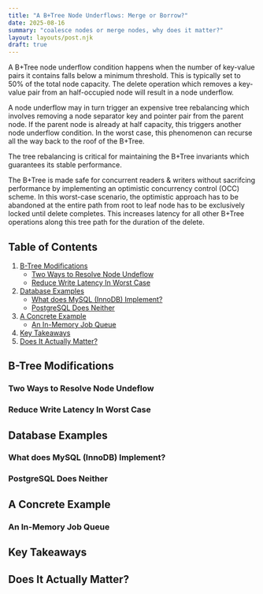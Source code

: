 ```yaml
---
title: "A B+Tree Node Underflows: Merge or Borrow?"
date: 2025-08-16
summary: "coalesce nodes or merge nodes, why does it matter?"
layout: layouts/post.njk
draft: true
---
```


A B+Tree node underflow condition happens when the number of key-value pairs it contains falls below a minimum threshold. This is typically set to 50% of the total node capacity. The delete operation which removes a key-value pair from an half-occupied node will result in a node underflow. 

A node underflow may in turn trigger an expensive tree rebalancing which involves removing a node separator key and pointer pair from the parent node. If the parent node is already at half capacity, this triggers another node underflow condition. In the worst case, this phenomenon can recurse all the way back to the roof of the B+Tree. 

The tree rebalancing is critical for maintaining the B+Tree invariants which guarantees its stable performance.

The B+Tree is made safe for concurrent readers & writers without sacrifcing performance by implementing an optimistic concurrency control (OCC) scheme. In this worst-case scenario, the optimistic approach has to be abandoned at the entire path from root to leaf node has to be exclusively locked until delete completes. This increases latency for all other B+Tree operations along this tree path for the duration of the delete.

<nav class="toc" aria-labelledby="toc-heading">
  <h2 id="toc-heading">Table of Contents</h2>
  <ol>
    <li>
      <a href="#b-tree-modifications">B-Tree Modifications</a>
      <ul>
        <li><a href="#two-ways-to-resolve-node-undeflow">Two Ways to Resolve Node Undeflow</a></li>
        <li><a href="#reduce-write-latency-in-worst-case">Reduce Write Latency In Worst Case</a></li>
      </ul>
    </li>
    <li>
      <a href="#database-examples">Database Examples</a>
      <ul>
        <li><a href="#what-does-mysql-innodb-implement">What does MySQL (InnoDB) Implement?</a></li>
        <li><a href="#postgresql-does-neither">PostgreSQL Does Neither</a></li>
      </ul>
    </li>
    <li>
      <a href="#a-concrete-example">A Concrete Example</a>
      <ul>
        <li><a href="#an-in-memory-job-queue">An In-Memory Job Queue</a></li>
      </ul>
    </li>
    <li><a href="#key-takeaways">Key Takeaways</a></li>
    <li><a href="#does-it-actually-matter">Does It Actually Matter?</a></li>
  </ol>
</nav>



## B-Tree Modifications


### Two Ways to Resolve Node Undeflow

### Reduce Write Latency In Worst Case



## Database Examples


### What does MySQL (InnoDB) Implement?

### PostgreSQL Does Neither



## A Concrete Example

### An In-Memory Job Queue

## Key Takeaways

## Does It Actually Matter?

